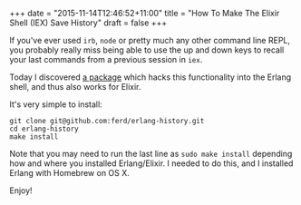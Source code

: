 +++
date = "2015-11-14T12:46:52+11:00"
title = "How To Make The Elixir Shell (IEX) Save History"
draft = false
+++

<p><p>If you've ever used <code>irb</code>, <code>node</code> or pretty much any other command line REPL, you probably really miss being able to use the up and down keys to recall your last commands from a previous session in <code>iex</code>.</p>

<p>Today I discovered <a href="https://github.com/ferd/erlang-history">a package</a> which hacks this functionality into the Erlang shell, and thus also works for Elixir.</p>

<p>It's very simple to install:</p>

<pre><code>git clone git@github.com:ferd/erlang-history.git  
cd erlang-history  
make install  
</code></pre>

<p>Note that you may need to run the last line as <code>sudo make install</code> depending how and where you installed Erlang/Elixir. I needed to do this, and I installed Erlang with Homebrew on OS X.</p>

<p>Enjoy!</p></p>
